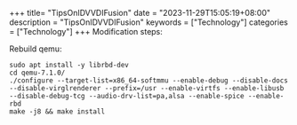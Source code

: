+++
title= "TipsOnIDVVDIFusion"
date = "2023-11-29T15:05:19+08:00"
description = "TipsOnIDVVDIFusion"
keywords = ["Technology"]
categories = ["Technology"]
+++
Modification steps:    

Rebuild qemu:       

```
sudo apt install -y librbd-dev
cd qemu-7.1.0/
./configure --target-list=x86_64-softmmu --enable-debug --disable-docs --disable-virglrenderer --prefix=/usr --enable-virtfs --enable-libusb --disable-debug-tcg --audio-drv-list=pa,alsa --enable-spice --enable-rbd
make -j8 && make install
```
